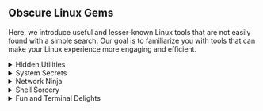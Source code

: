 ## Obscure Linux Gems
Here, we introduce useful and lesser-known Linux tools that are not easily found with a simple search. Our goal is to familiarize you with tools that can make your Linux experience more engaging and efficient.

<details>  
<summary>Hidden Utilities</summary>  

| Command | Description | Use Case | Installation | Usage | Output |  
| --- | --- | --- | --- | --- | --- |  
| [`shuf`](#shuf) | Randomly shuffle lines of a file. | Shuffle the lines of a file to randomize their order. | Pre-installed in most distributions. | <pre>shuf file.txt</pre> | Randomly shuffled lines from `file.txt`. |  
| [`tldr`](#tldr) | Simplified man pages for common commands. | Get quick, community-driven simplified examples of command usage. | `sudo apt install tldr` | <pre>tldr tar</pre> | A simple, quick summary of how to use the `tar` command. |  
| [`chattr`](#chattr) | Change file attributes on a Linux file system. | Make a file immutable (unable to be modified). | Pre-installed in most distributions. | <pre>sudo chattr +i file.txt</pre> | The file becomes immutable, preventing modifications. |  
| [`nl`](#nl) | Number the lines of a file. | Add line numbers at the beginning of each line in a file. | Pre-installed in most distributions. | <pre>nl file.txt</pre> | File with line numbers at the beginning of each line. |  
| [`rev`](#rev) | Reverse the lines of a file. | Reverse the characters of each line in a file. | Pre-installed in most distributions. | <pre>rev file.txt</pre> | The content of `file.txt` reversed character by character. |  

</details>

<details>  
<summary>System Secrets</summary>  


</details>  


<details>  
<summary>Network Ninja</summary>  

TBA

</details>

<details>  
<summary>Shell Sorcery</summary>  


</details>

<details>  
<summary>Fun and Terminal Delights</summary>  

TBA

</details>


